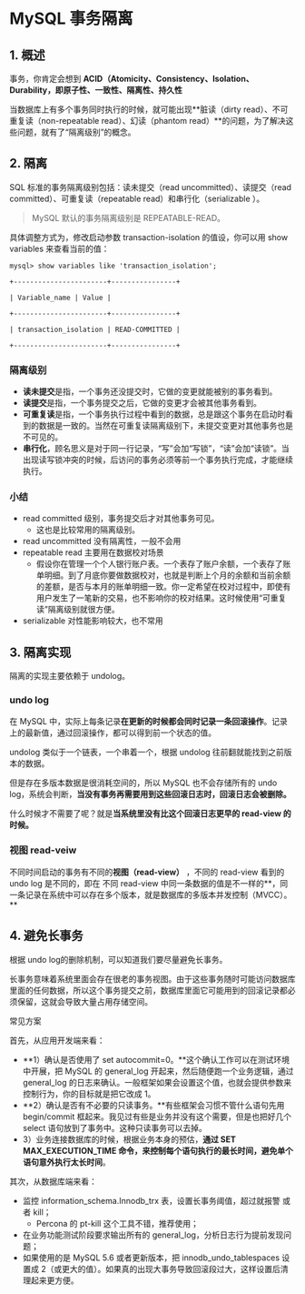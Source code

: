# MySQL 事务隔离

## 1. 概述

事务，你肯定会想到 **ACID（Atomicity、Consistency、Isolation、Durability，即原子性、一致性、隔离性、持久性**

当数据库上有多个事务同时执行的时候，就可能出现**脏读（dirty read）、不可重复读（non-repeatable read）、幻读（phantom read）**的问题，为了解决这些问题，就有了“隔离级别”的概念。



## 2. 隔离

SQL 标准的事务隔离级别包括：读未提交（read uncommitted）、读提交（read committed）、可重复读（repeatable read）和串行化（serializable ）。

> MySQL 默认的事务隔离级别是 REPEATABLE-READ。

具体调整方式为，修改启动参数 transaction-isolation 的值设，你可以用 show variables 来查看当前的值：

```mysql
mysql> show variables like 'transaction_isolation';

+-----------------------+----------------+

| Variable_name | Value |

+-----------------------+----------------+

| transaction_isolation | READ-COMMITTED |

+-----------------------+----------------+
```



### 隔离级别

* **读未提交**是指，一个事务还没提交时，它做的变更就能被别的事务看到。
* **读提交**是指，一个事务提交之后，它做的变更才会被其他事务看到。
* **可重复读**是指，一个事务执行过程中看到的数据，总是跟这个事务在启动时看到的数据是一致的。当然在可重复读隔离级别下，未提交变更对其他事务也是不可见的。
* **串行化**，顾名思义是对于同一行记录，“写”会加“写锁”，“读”会加“读锁”。当出现读写锁冲突的时候，后访问的事务必须等前一个事务执行完成，才能继续执行。



### 小结

* read committed 级别，事务提交后才对其他事务可见。
  * 这也是比较常用的隔离级别。
* read uncommitted 没有隔离性，一般不会用
* repeatable read 主要用在数据校对场景
  * 假设你在管理一个个人银行账户表。一个表存了账户余额，一个表存了账单明细。到了月底你要做数据校对，也就是判断上个月的余额和当前余额的差额，是否与本月的账单明细一致。你一定希望在校对过程中，即使有用户发生了一笔新的交易，也不影响你的校对结果。这时候使用“可重复读”隔离级别就很方便。
* serializable 对性能影响较大，也不常用



## 3. 隔离实现

隔离的实现主要依赖于 undolog。



### undo log

在 MySQL 中，实际上每条记录**在更新的时候都会同时记录一条回滚操作**。记录上的最新值，通过回滚操作，都可以得到前一个状态的值。

undolog 类似于一个链表，一个串着一个，根据 undolog 往前翻就能找到之前版本的数据。

但是存在多版本数据是很消耗空间的，所以 MySQL 也不会存储所有的 undo log，系统会判断，**当没有事务再需要用到这些回滚日志时，回滚日志会被删除。**

什么时候才不需要了呢？就是**当系统里没有比这个回滚日志更早的 read-view 的时候。**

### 视图 read-veiw

不同时间启动的事务有不同的**视图（read-view）**  ，不同的 read-view 看到的 undo log 是不同的，即在 不同 read-view 中同一条数据的值是不一样的**，同一条记录在系统中可以存在多个版本，就是数据库的多版本并发控制（MVCC）。**



## 4. 避免长事务

根据 undo log的删除机制，可以知道我们要尽量避免长事务。

长事务意味着系统里面会存在很老的事务视图。由于这些事务随时可能访问数据库里面的任何数据，所以这个事务提交之前，数据库里面它可能用到的回滚记录都必须保留，这就会导致大量占用存储空间。

常见方案

首先，从应用开发端来看：

* **1）确认是否使用了 set autocommit=0。**这个确认工作可以在测试环境中开展，把 MySQL 的 general_log 开起来，然后随便跑一个业务逻辑，通过 general_log 的日志来确认。一般框架如果会设置这个值，也就会提供参数来控制行为，你的目标就是把它改成 1。
* **2）确认是否有不必要的只读事务。**有些框架会习惯不管什么语句先用 begin/commit 框起来。我见过有些是业务并没有这个需要，但是也把好几个 select 语句放到了事务中。这种只读事务可以去掉。
* 3）业务连接数据库的时候，根据业务本身的预估，**通过 SET MAX_EXECUTION_TIME 命令，来控制每个语句执行的最长时间，避免单个语句意外执行太长时间**。

其次，从数据库端来看：

* 监控 information_schema.Innodb_trx 表，设置长事务阈值，超过就报警 或者 kill；
  * Percona 的 pt-kill 这个工具不错，推荐使用；
* 在业务功能测试阶段要求输出所有的 general_log，分析日志行为提前发现问题；
* 如果使用的是 MySQL 5.6 或者更新版本，把 innodb_undo_tablespaces 设置成 2（或更大的值）。如果真的出现大事务导致回滚段过大，这样设置后清理起来更方便。

